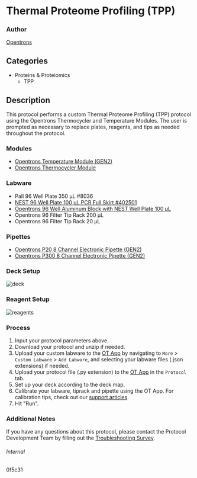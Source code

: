 # Thermal Proteome Profiling (TPP)


### Author
[Opentrons](https://opentrons.com/)




## Categories
* Proteins & Proteiomics
	* TPP


## Description
This protocol performs a custom Thermal Proteome Profiling (TPP) protocol using the Opentrons Thermocycler and Temperature Modules. The user is prompted as necessary to replace plates, reagents, and tips as needed throughout the protocol.


### Modules
* [Opentrons Temperature Module (GEN2)](https://shop.opentrons.com/temperature-module-gen2/)
* [Opentrons Thermocycler Module](https://shop.opentrons.com/thermocycler-module-1/)


### Labware
* Pall 96 Well Plate 350 µL #8036
* [NEST 96 Well Plate 100 µL PCR Full Skirt #402501](http://www.cell-nest.com/page94?_l=en&product_id=97&product_category=96)
* [Opentrons 96 Well Aluminum Block with NEST Well Plate 100 µL](https://shop.opentrons.com/collections/hardware-modules/products/aluminum-block-set)
* Opentrons 96 Filter Tip Rack 200 µL
* Opentrons 96 Filter Tip Rack 20 µL


### Pipettes
* [Opentrons P20 8 Channel Electronic Pipette (GEN2)](https://shop.opentrons.com/8-channel-electronic-pipette/)
* [Opentrons P300 8 Channel Electronic Pipette (GEN2)](https://shop.opentrons.com/8-channel-electronic-pipette/)


### Deck Setup
![deck](https://opentrons-protocol-library-website.s3.amazonaws.com/custom-README-images/0f5c31/deckv2.png)


### Reagent Setup
![reagents](https://opentrons-protocol-library-website.s3.amazonaws.com/custom-README-images/0f5c31/reagents.png)


### Process
1. Input your protocol parameters above.
2. Download your protocol and unzip if needed.
3. Upload your custom labware to the [OT App](https://opentrons.com/ot-app) by navigating to `More` > `Custom Labware` > `Add Labware`, and selecting your labware files (.json extensions) if needed.
4. Upload your protocol file (.py extension) to the [OT App](https://opentrons.com/ot-app) in the `Protocol` tab.
5. Set up your deck according to the deck map.
6. Calibrate your labware, tiprack and pipette using the OT App. For calibration tips, check out our [support articles](https://support.opentrons.com/en/collections/1559720-guide-for-getting-started-with-the-ot-2).
7. Hit "Run".


### Additional Notes
If you have any questions about this protocol, please contact the Protocol Development Team by filling out the [Troubleshooting Survey](https://protocol-troubleshooting.paperform.co/).


###### Internal
0f5c31
